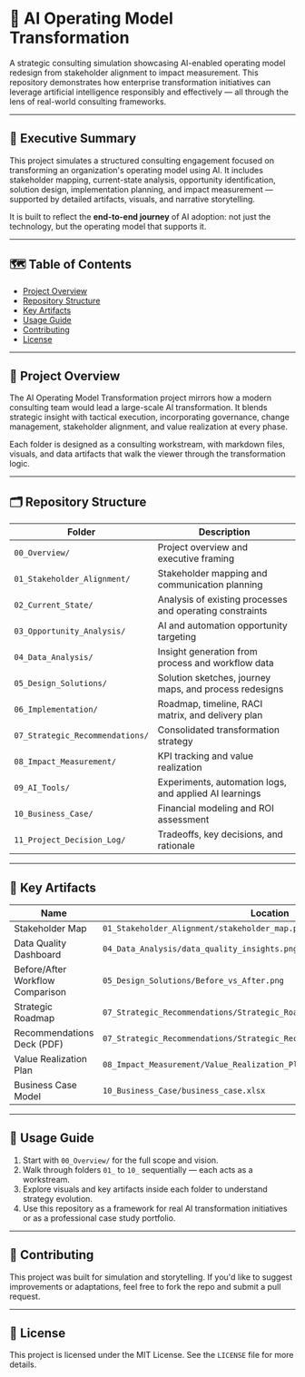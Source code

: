 # 🧠 AI Operating Model Transformation

A strategic consulting simulation showcasing AI-enabled operating model redesign from stakeholder alignment to impact measurement. This repository demonstrates how enterprise transformation initiatives can leverage artificial intelligence responsibly and effectively — all through the lens of real-world consulting frameworks.

---

## 📌 Executive Summary

This project simulates a structured consulting engagement focused on transforming an organization's operating model using AI. It includes stakeholder mapping, current-state analysis, opportunity identification, solution design, implementation planning, and impact measurement — supported by detailed artifacts, visuals, and narrative storytelling.

It is built to reflect the **end-to-end journey** of AI adoption: not just the technology, but the operating model that supports it.

---

## 🗺️ Table of Contents

- [Project Overview](#project-overview)
- [Repository Structure](#repository-structure)
- [Key Artifacts](#key-artifacts)
- [Usage Guide](#usage-guide)
- [Contributing](#contributing)
- [License](#license)

---

## 📖 Project Overview

The AI Operating Model Transformation project mirrors how a modern consulting team would lead a large-scale AI transformation. It blends strategic insight with tactical execution, incorporating governance, change management, stakeholder alignment, and value realization at every phase.

Each folder is designed as a consulting workstream, with markdown files, visuals, and data artifacts that walk the viewer through the transformation logic.

---

## 🗂️ Repository Structure

| Folder | Description |
|--------|-------------|
| `00_Overview/` | Project overview and executive framing |
| `01_Stakeholder_Alignment/` | Stakeholder mapping and communication planning |
| `02_Current_State/` | Analysis of existing processes and operating constraints |
| `03_Opportunity_Analysis/` | AI and automation opportunity targeting |
| `04_Data_Analysis/` | Insight generation from process and workflow data |
| `05_Design_Solutions/` | Solution sketches, journey maps, and process redesigns |
| `06_Implementation/` | Roadmap, timeline, RACI matrix, and delivery plan |
| `07_Strategic_Recommendations/` | Consolidated transformation strategy |
| `08_Impact_Measurement/` | KPI tracking and value realization |
| `09_AI_Tools/` | Experiments, automation logs, and applied AI learnings |
| `10_Business_Case/` | Financial modeling and ROI assessment |
| `11_Project_Decision_Log/` | Tradeoffs, key decisions, and rationale |

---

## 📌 Key Artifacts

| Name | Location |
|------|----------|
| Stakeholder Map | `01_Stakeholder_Alignment/stakeholder_map.png` |
| Data Quality Dashboard | `04_Data_Analysis/data_quality_insights.png` |
| Before/After Workflow Comparison | `05_Design_Solutions/Before_vs_After.png` |
| Strategic Roadmap | `07_Strategic_Recommendations/Strategic_Roadmap_Final.png` |
| Recommendations Deck (PDF) | `07_Strategic_Recommendations/Strategic_Recommendations_Briefing_Deck.pdf` |
| Value Realization Plan | `08_Impact_Measurement/Value_Realization_Plan.md` |
| Business Case Model | `10_Business_Case/business_case.xlsx` |

---

## 🚀 Usage Guide

1. Start with `00_Overview/` for the full scope and vision.
2. Walk through folders `01_` to `10_` sequentially — each acts as a workstream.
3. Explore visuals and key artifacts inside each folder to understand strategy evolution.
4. Use this repository as a framework for real AI transformation initiatives or as a professional case study portfolio.

---

## 🤝 Contributing

This project was built for simulation and storytelling. If you'd like to suggest improvements or adaptations, feel free to fork the repo and submit a pull request.

---

## 📝 License

This project is licensed under the MIT License. See the `LICENSE` file for more details.
